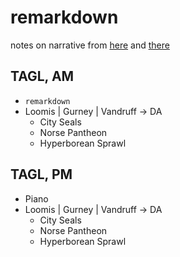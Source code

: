 # remarkdown 

notes on narrative from [here](https://www.youtube.com/c/JenniferTehraud/playlists) and [there](https://icelandiconline.com/)

## TAGL, AM

* `remarkdown`
* Loomis | Gurney | Vandruff →  DA
    - City Seals
    - Norse Pantheon
    - Hyperborean Sprawl

## TAGL, PM 

* Piano
* Loomis | Gurney | Vandruff →  DA
    - City Seals
    - Norse Pantheon
    - Hyperborean Sprawl

